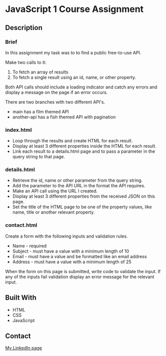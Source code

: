 # JavaScript 1 Course Assignment

## Description

### Brief

In this assignment my task was to to find a public free-to-use API.

Make two calls to it:
1. To fetch an array of results
2. To fetch a single result using an id, name, or other property.

Both API calls should include a loading indicator and catch any errors and display a message on the page if an error occurs.

There are two branches with two different API's.
- main has a film themed API
- another-api has a fish themed API with pagination 

### index.html

- Loop through the results and create HTML for each result. 
- Display at least 3 different properties inside the HTML for each result.
- Link each result to a details.html page and to pass a parameter in the query string to that page.

### details.html

- Retrieve the id, name or other parameter from the query string.
- Add the parameter to the API URL in the format the API requires.
- Make an API call using the URL I created.
- Display at least 3 different properties from the received JSON on this page.
- Set the title of the HTML page to be one of the property values, like name, title or another relevant property.

### contact.html

Create a form with the following inputs and validation rules.
   - Name - required
   - Subject - must have a value with a minimum length of 10
   - Email - must have a value and be formatted like an email address
   - Address - must have a value with a minimum length of 25

When the form on this page is submitted, write code to validate the input. If any of the inputs fail validation display an error message for the relevant input.


## Built With

- HTML
- CSS
- JavaScript

## Contact

[My LinkedIn page](https://www.linkedin.com/in/hreinn-gylfason-b9a48521a/)
